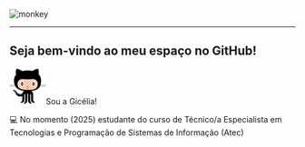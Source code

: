 ![monkey](https://i.gifer.com/1alw.gif)

--------------------
## Seja bem-vindo ao meu espaço no GitHub!

![alt text](image.png)Sou a Gicélia!

💻 No momento (2025) estudante do curso de Técnico/a Especialista em Tecnologias e Programação de Sistemas de Informação (Atec)


<!--
**giceliaqueiroz/giceliaqueiroz** is a ✨ _special_ ✨ repository because its `README.md` (this file) appears on your GitHub profile.

Here are some ideas to get you started:

- 🔭 I’m currently working on ...
- 🌱 I’m currently learning ...
- 👯 I’m looking to collaborate on ...
- 🤔 I’m looking for help with ...
- 💬 Ask me about ...
- 📫 How to reach me: ...
- 😄 Pronouns: ...
- ⚡ Fun fact: ...
-->
